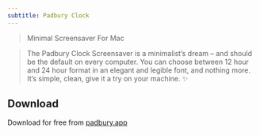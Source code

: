 ```yaml
---
subtitle: Padbury Clock
---
```


> Minimal Screensaver For Mac

> The Padbury Clock Screensaver is a minimalist’s dream – and should be the default on every computer. You can choose between 12 hour and 24 hour format in an elegant and legible font, and nothing more. It’s simple, clean, give it a try on your machine. ✨

## Download

Download for free from [padbury.app](https://padbury.app/)
